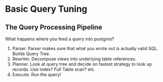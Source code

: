 # Basic Query Tuning

## The Query Processing Pipeline

What happens where you feed a query into postgres?

1. Parser. Parser makes sure that what you wrote out is actually valid SQL. Builds Query Tree.
2. Rewriter. Decompose views into underlying table references.
3. Planner. Look at query tree and decide on fastest strategy to look up records. Use index? Full Table scan? etc.
4. Execute. Run the query!
